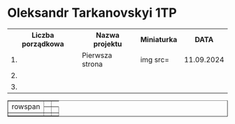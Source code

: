 # Oleksandr Tarkanovskyi 1TP

<table>
<tr>
  <th>Liczba porządkowa</th>
    <th>Nazwa projektu</th>
    <th>Miniaturka</th>
  <th>DATA</th>
</tr>
  <tr>
    <td>1.</td>
    <td>Pierwsza strona</td>
    <td>img src=</td>
    <td>11.09.2024</td>
  </tr>
  <tr>
    <td>2.</td>
    <td></td>
    <td></td>
    <td></td>
  </tr>
  <tr>
  <td>3.</td>
    <td></td>
    <td></td>
  <td></td>
  </tr>  
</table>
<html>
    <table border="1">
        <tr>
            <td rowspan="2">rowspan</td>
            <td</td>
            <td></td>
        </tr>
        <tr>
            <td></td>
            <td></td>
        </tr>
        <tr>
            <td></td>
            <td></td>
            <td></td>
        </tr>
    </table>
</html>
